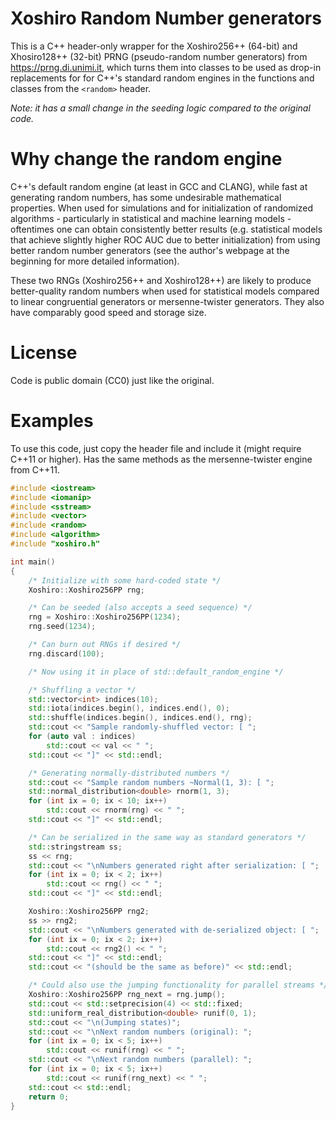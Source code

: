 # Xoshiro Random Number generators

This is a C++ header-only wrapper for the Xoshiro256++ (64-bit) and Xhosiro128++ (32-bit) PRNG (pseudo-random number generators) from https://prng.di.unimi.it, which turns them into classes to be used as drop-in replacements for for C++'s standard random engines in the functions and classes from the `<random>` header.

_Note: it has a small change in the seeding logic compared to the original code._

# Why change the random engine

C++'s default random engine (at least in GCC and CLANG), while fast at generating random numbers, has some undesirable mathematical properties. When used for simulations and for initialization of randomized algorithms - particularly in statistical and machine learning models - oftentimes one can obtain consistently better results (e.g. statistical models that achieve slightly higher ROC AUC due to better initialization) from using better random number generators (see the author's webpage at the beginning for more detailed information).

These two RNGs (Xoshiro256++ and Xoshiro128++) are likely to produce better-quality random numbers when used for statistical models compared to linear congruential generators or mersenne-twister generators. They also have comparably good speed and storage size.

# License

Code is public domain (CC0) just like the original.

# Examples

To use this code, just copy the header file and include it (might require C++11 or higher). Has the same methods as the mersenne-twister engine from C++11.

```cpp
#include <iostream>
#include <iomanip>
#include <sstream>
#include <vector>
#include <random>
#include <algorithm>
#include "xoshiro.h"

int main()
{
    /* Initialize with some hard-coded state */
    Xoshiro::Xoshiro256PP rng;

    /* Can be seeded (also accepts a seed sequence) */
    rng = Xoshiro::Xoshiro256PP(1234);
    rng.seed(1234);

    /* Can burn out RNGs if desired */
    rng.discard(100);

    /* Now using it in place of std::default_random_engine */

    /* Shuffling a vector */
    std::vector<int> indices(10);
    std::iota(indices.begin(), indices.end(), 0);
    std::shuffle(indices.begin(), indices.end(), rng);
    std::cout << "Sample randomly-shuffled vector: [ ";
    for (auto val : indices)
        std::cout << val << " ";
    std::cout << "]" << std::endl;

    /* Generating normally-distributed numbers */
    std::cout << "Sample random numbers ~Normal(1, 3): [ ";
    std::normal_distribution<double> rnorm(1, 3);
    for (int ix = 0; ix < 10; ix++)
        std::cout << rnorm(rng) << " ";
    std::cout << "]" << std::endl;

    /* Can be serialized in the same way as standard generators */
    std::stringstream ss;
    ss << rng;
    std::cout << "\nNumbers generated right after serialization: [ ";
    for (int ix = 0; ix < 2; ix++)
        std::cout << rng() << " ";
    std::cout << "]" << std::endl;

    Xoshiro::Xoshiro256PP rng2;
    ss >> rng2;
    std::cout << "\nNumbers generated with de-serialized object: [ ";
    for (int ix = 0; ix < 2; ix++)
        std::cout << rng2() << " ";
    std::cout << "]" << std::endl;
    std::cout << "(should be the same as before)" << std::endl;

    /* Could also use the jumping functionality for parallel streams */
    Xoshiro::Xoshiro256PP rng_next = rng.jump();
    std::cout << std::setprecision(4) << std::fixed;
    std::uniform_real_distribution<double> runif(0, 1);
    std::cout << "\n(Jumping states)";
    std::cout << "\nNext random numbers (original): ";
    for (int ix = 0; ix < 5; ix++)
        std::cout << runif(rng) << " ";
    std::cout << "\nNext random numbers (parallel): ";
    for (int ix = 0; ix < 5; ix++)
        std::cout << runif(rng_next) << " ";
    std::cout << std::endl;
    return 0;
}
```

